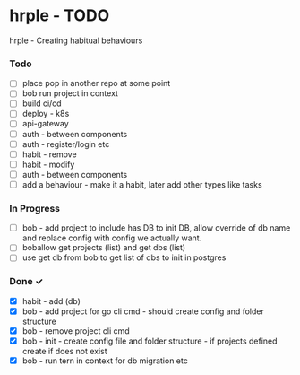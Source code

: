 # hrple - TODO

hrple - Creating habitual behaviours

### Todo

- [ ] place pop in another repo at some point
- [ ] bob run project in context
- [ ] build ci/cd
- [ ] deploy - k8s
- [ ] api-gateway
- [ ] auth - between components
- [ ] auth - register/login etc
- [ ] habit - remove
- [ ] habit - modify
- [ ] auth - between components
- [ ] add a behaviour - make it a habit, later add other types like tasks

### In Progress

- [ ] bob - add project to include has DB to init DB, allow override of db name and replace config with config we actually want.
- [ ] boballow get projects (list) and get dbs (list)
- [ ] use get db from bob to get list of dbs to init in postgres

### Done ✓

- [x] habit - add (db)
- [x] bob - add project for go cli cmd - should create config and folder structure
- [x] bob - remove project cli cmd
- [x] bob - init - create config file and folder structure - if projects defined create if does not exist
- [x] bob - run tern in context for db migration etc
